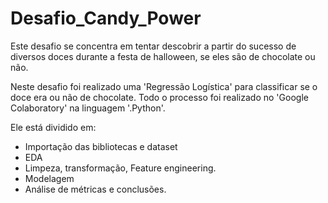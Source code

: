 # Desafio_Candy_Power

Este desafio se concentra em tentar descobrir a partir do sucesso de diversos doces durante a festa de halloween, se eles são de chocolate ou não.

Neste desafio foi realizado uma 'Regressão Logística' para classificar se o doce era ou não de chocolate. Todo o processo foi realizado no 'Google Colaboratory' na linguagem '.Python'.

Ele está dividido em:

* Importação das bibliotecas e dataset
* EDA
* Limpeza, transformação, Feature engineering.
* Modelagem
* Análise de métricas e conclusões.
